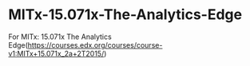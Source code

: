 # MITx-15.071x-The-Analytics-Edge
For MITx: 15.071x The Analytics Edge(https://courses.edx.org/courses/course-v1:MITx+15.071x_2a+2T2015/)
